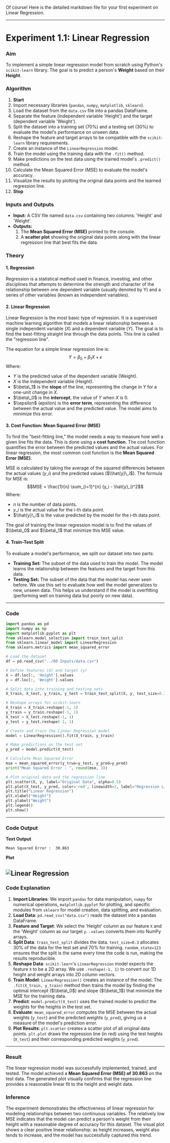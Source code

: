 Of course\! Here is the detailed markdown file for your first experiment on Linear Regression.

---

# **Experiment 1.1: Linear Regression**

### **Aim**

To implement a simple linear regression model from scratch using Python's `scikit-learn` library. The goal is to predict a person's **Weight** based on their **Height**.

### **Algorithm**

1.  **Start**
2.  Import necessary libraries (`pandas`, `numpy`, `matplotlib`, `sklearn`).
3.  Load the dataset from the `data.csv` file into a pandas DataFrame.
4.  Separate the feature (independent variable 'Height') and the target (dependent variable 'Weight').
5.  Split the dataset into a training set (70%) and a testing set (30%) to evaluate the model's performance on unseen data.
6.  Reshape the feature and target arrays to be compatible with the `scikit-learn` library requirements.
7.  Create an instance of the `LinearRegression` model.
8.  Train the model using the training data with the `.fit()` method.
9.  Make predictions on the test data using the trained model's `.predict()` method.
10. Calculate the Mean Squared Error (MSE) to evaluate the model's accuracy.
11. Visualize the results by plotting the original data points and the learned regression line.
12. **Stop**

### **Inputs and Outputs**

- **Input:** A CSV file named `data.csv` containing two columns: 'Height' and 'Weight'.
- **Outputs:**
  1.  The **Mean Squared Error (MSE)** printed to the console.
  2.  A **scatter plot** showing the original data points along with the linear regression line that best fits the data.

### **Theory**

#### 1\. Regression

Regression is a statistical method used in finance, investing, and other disciplines that attempts to determine the strength and character of the relationship between one dependent variable (usually denoted by Y) and a series of other variables (known as independent variables).

#### 2\. Linear Regression

Linear Regression is the most basic type of regression. It is a supervised machine learning algorithm that models a linear relationship between a single independent variable ($X$) and a dependent variable ($Y$). The goal is to find the best-fitting straight line through the data points. This line is called the "regression line".

The equation for a simple linear regression line is:
$$Y = \beta_0 + \beta_1X + \epsilon$$
Where:

- $Y$ is the predicted value of the dependent variable (Weight).
- $X$ is the independent variable (Height).
- $\\beta\_1$ is the **slope** of the line, representing the change in $Y$ for a one-unit change in $X$.
- $\\beta\_0$ is the **intercept**, the value of $Y$ when $X$ is 0.
- $\\epsilon$ (epsilon) is the **error term**, representing the difference between the actual value and the predicted value. The model aims to minimize this error.

#### 3\. Cost Function: Mean Squared Error (MSE)

To find the "best-fitting line," the model needs a way to measure how well a given line fits the data. This is done using a **cost function**. The cost function quantifies the error between the predicted values and the actual values. For linear regression, the most common cost function is the **Mean Squared Error (MSE)**.

MSE is calculated by taking the average of the squared differences between the actual values ($y\_i$) and the predicted values ($\\hat{y}\_i$).
The formula for MSE is:
$$MSE = \frac{1}{n} \sum_{i=1}^{n} (y_i - \hat{y}_i)^2$$
Where:

- $n$ is the number of data points.
- $y\_i$ is the actual value for the i-th data point.
- $\\hat{y}\_i$ is the value predicted by the model for the i-th data point.

The goal of training the linear regression model is to find the values of $\\beta\_0$ and $\\beta\_1$ that minimize this MSE value.

#### 4\. Train-Test Split

To evaluate a model's performance, we split our dataset into two parts:

- **Training Set:** The subset of the data used to train the model. The model learns the relationship between the features and the target from this data.
- **Testing Set:** The subset of the data that the model has never seen before. We use this set to evaluate how well the model generalizes to new, unseen data. This helps us understand if the model is overfitting (performing well on training data but poorly on new data).

---

### **Code**

```python
import pandas as pd
import numpy as np
import matplotlib.pyplot as plt
from sklearn.model_selection import train_test_split
from sklearn.linear_model import LinearRegression
from sklearn.metrics import mean_squared_error

# Load the dataset
df = pd.read_csv("../00 Inputs/data.csv")

# Define features (X) and target (y)
X = df.loc[:, 'Height'].values
y = df.loc[:, 'Weight'].values

# Split data into training and testing sets
X_train, X_test, y_train, y_test = train_test_split(X, y, test_size=0.3, random_state=123)

# Reshape arrays for scikit-learn
X_train = X_train.reshape(-1, 1)
y_train = y_train.reshape(-1, 1)
X_test = X_test.reshape(-1, 1)
y_test = y_test.reshape(-1, 1)

# Create and train the Linear Regression model
model = LinearRegression().fit(X_train, y_train)

# Make predictions on the test set
y_pred = model.predict(X_test)

# Calculate Mean Squared Error
mse = mean_squared_error(y_true=y_test, y_pred=y_pred)
print("Mean Squared Error : ", round(mse, 3))

# Plot original data and the regression line
plt.scatter(X, y, label="Original Data", alpha=0.5)
plt.plot(X_test, y_pred, color='red', linewidth=2, label="Regression Line")
plt.title("Linear Regression")
plt.xlabel("Height")
plt.ylabel("Weight")
plt.legend()
plt.show()
```

---

### **Code Output**

**Text Output**

```
Mean Squared Error :  30.863
```

**Plot**

## ![Linear Regression](../00%20Outputs/linear_regression_output.png)

### **Code Explanation**

1.  **Import Libraries**: We import `pandas` for data manipulation, `numpy` for numerical operations, `matplotlib.pyplot` for plotting, and specific modules from `sklearn` for model creation, data splitting, and evaluation.
2.  **Load Data**: `pd.read_csv("data.csv")` reads the dataset into a pandas DataFrame.
3.  **Feature and Target**: We select the 'Height' column as our feature `X` and the 'Weight' column as our target `y`. `.values` converts them into NumPy arrays.
4.  **Split Data**: `train_test_split` divides the data. `test_size=0.3` allocates 30% of the data for the test set and 70% for training. `random_state=123` ensures that the split is the same every time the code is run, making the results reproducible.
5.  **Reshape Data**: `scikit-learn`'s `LinearRegression` model expects the feature `X` to be a 2D array. We use `.reshape(-1, 1)` to convert our 1D height and weight arrays into 2D column vectors.
6.  **Train Model**: `LinearRegression()` creates an instance of the model. The `.fit(X_train, y_train)` method then trains the model by finding the optimal intercept ($\\beta\_0$) and slope ($\\beta\_1$) that minimize the MSE for the training data.
7.  **Predict**: `model.predict(X_test)` uses the trained model to predict the weights for the heights in the test set.
8.  **Evaluate**: `mean_squared_error` computes the MSE between the actual weights (`y_test`) and the predicted weights (`y_pred`), giving us a measure of the model's prediction error.
9.  **Plot Results**: `plt.scatter` creates a scatter plot of all original data points. `plt.plot` draws the regression line (in red) using the test heights (`X_test`) and their corresponding predicted weights (`y_pred`).

---

### **Result**

The linear regression model was successfully implemented, trained, and tested. The model achieved a **Mean Squared Error (MSE) of 30.863** on the test data. The generated plot visually confirms that the regression line provides a reasonable linear fit to the height and weight data.

### **Inference**

The experiment demonstrates the effectiveness of linear regression for modeling relationships between two continuous variables. The relatively low MSE indicates that the model can predict a person's weight from their height with a reasonable degree of accuracy for this dataset. The visual plot shows a clear positive linear relationship: as height increases, weight also tends to increase, and the model has successfully captured this trend.
